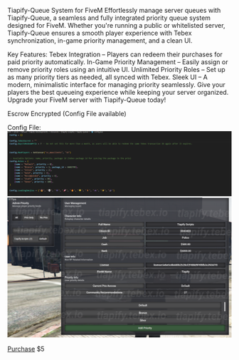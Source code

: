 Tiapify-Queue System for FiveM
Effortlessly manage server queues with Tiapify-Queue, a seamless and fully integrated priority queue system designed for FiveM. Whether you're running a public or whitelisted server, Tiapify-Queue ensures a smooth player experience with Tebex synchronization, in-game priority management, and a clean UI.

Key Features:
Tebex Integration – Players can redeem their purchases for paid priority automatically.
In-Game Priority Management – Easily assign or remove priority roles using an intuitive UI.
Unlimited Priority Roles – Set up as many priority tiers as needed, all synced with Tebex.
Sleek UI – A modern, minimalistic interface for managing priority seamlessly.
Give your players the best queueing experience while keeping your server organized. Upgrade your FiveM server with Tiapify-Queue today!

Escrow Encrypted (Config File available)

Config File:
![Tiapify-Queue Preview](https://raw.githubusercontent.com/Tiapify/tiapify-queue/main/config.png)
![Tiapify-Queue Preview](https://raw.githubusercontent.com/Tiapify/tiapify-queue/main/image.png)


[Purchase](https://tiapify.tebex.io/package/6693940) $5
